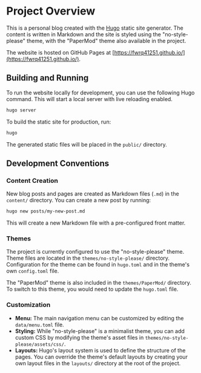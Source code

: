 # Project Overview

This is a personal blog created with the [Hugo](https://gohugo.io/) static site generator. The content is written in Markdown and the site is styled using the "no-style-please" theme, with the "PaperMod" theme also available in the project.

The website is hosted on GitHub Pages at [https://fwrq41251.github.io/](https://fwrq41251.github.io/).

## Building and Running

To run the website locally for development, you can use the following Hugo command. This will start a local server with live reloading enabled.

```bash
hugo server
```

To build the static site for production, run:

```bash
hugo
```

The generated static files will be placed in the `public/` directory.

## Development Conventions

### Content Creation

New blog posts and pages are created as Markdown files (`.md`) in the `content/` directory. You can create a new post by running:

```bash
hugo new posts/my-new-post.md
```

This will create a new Markdown file with a pre-configured front matter.

### Themes

The project is currently configured to use the "no-style-please" theme. Theme files are located in the `themes/no-style-please/` directory. Configuration for the theme can be found in `hugo.toml` and in the theme's own `config.toml` file.

The "PaperMod" theme is also included in the `themes/PaperMod/` directory. To switch to this theme, you would need to update the `hugo.toml` file.

### Customization

- **Menu:** The main navigation menu can be customized by editing the `data/menu.toml` file.
- **Styling:** While "no-style-please" is a minimalist theme, you can add custom CSS by modifying the theme's asset files in `themes/no-style-please/assets/css/`.
- **Layouts:** Hugo's layout system is used to define the structure of the pages. You can override the theme's default layouts by creating your own layout files in the `layouts/` directory at the root of the project.
